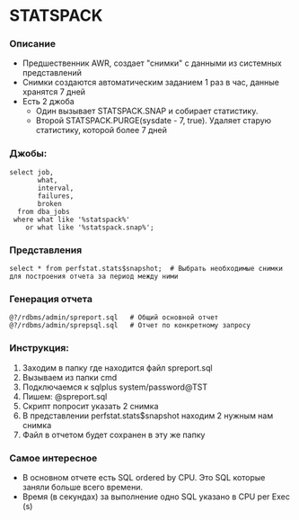 # STATSPACK


### Описание
  - Предшественник AWR, создает "снимки" с данными из системных представлений
  - Снимки создаются автоматическим заданием 1 раз в час, данные хранятся 7 дней
  - Есть 2 джоба
    - Один вызывает STATSPACK.SNAP и собирает статистику.
	- Второй STATSPACK.PURGE(sysdate - 7, true). Удаляет старую статистику, которой более 7 дней


### Джобы: 
````
select job, 
       what, 
       interval, 
       failures, 
       broken
  from dba_jobs
 where what like '%statspack%' 
    or what like '%statspack.snap%';
````

### Представления 
````
select * from perfstat.stats$snapshot;  # Выбрать необходимые снимки для построения отчета за период между ними
````

### Генерация отчета
````
@?/rdbms/admin/spreport.sql   # Общий основной отчет
@?/rdbms/admin/sprepsql.sql   # Отчет по конкретному запросу
````

### Инструкция: 
  1. Заходим в папку где находится файл spreport.sql
  2. Вызываем из папки cmd 
  3. Подключаемся к sqlplus system/password@TST
  4. Пишем: @spreport.sql
  5. Скрипт попросит указать 2 снимка
  6. В представлении perfstat.stats$snapshot находим 2 нужным нам снимка
  7. Файл в отчетом будет сохранен в эту же папку



### Самое интересное 
  - В основном отчете есть SQL ordered by CPU. Это SQL которые заняли больше всего времени.
  - Время (в секундах) за выполнение одно SQL указано в CPU per Exec (s)

